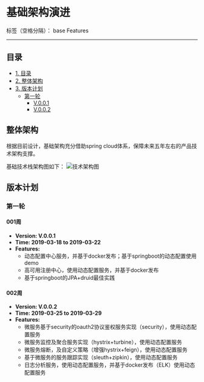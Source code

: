 ﻿# 基础架构演进

标签（空格分隔）： base Features

---

## 目录

-   [1. 目录](#目录)
-   [2. 整体架构](#整体架构)
-   [3. 版本计划](#版本计划)
    -   [第一轮](#第一轮)
        -   [V.0.0.1](#001周)
        -   [V.0.0.2](#002周)

## 

## 整体架构
根据目前设计，基础架构充分借助spring cloud体系，保障未来五年左右的产品技术架构支撑。

基础技术栈架构图如下：
![技术架构图][1]

## 版本计划

### 第一轮

#### 001周
-   **Version: V.0.0.1**
-   **Time: 2019-03-18 to 2019-03-22**
-   **Features:**
    -   动态配置中心服务，并基于docker发布；基于springboot的动态配置使用demo
    -   高可用注册中心，使用动态配置服务，并基于docker发布
    -   基于springboot的JPA+druid最佳实践

#### 002周
-   **Version: V.0.0.2**
-   **Time: 2019-03-25 to 2019-03-29**
-   **Features:**
    -   微服务基于security的oauth2协议鉴权服务实现（security），使用动态配置服务
    -   微服务监控及聚合服务实现（hystrix+turbine），使用动态配置服务
    -   微服务熔断，及自定义策略（增强hystrix+feign），使用动态配置服务
    -   基于微服务的服务跟踪实现（sleuth+zipkin），使用动态配置服务
    -   日志分析服务，使用动态配置服务，并基于docker发布（ELK）使用动态配置服务
    
  [1]: https://raw.githubusercontent.com/asan3524/yiran/master/static/images/%E5%9F%BA%E7%A1%80%E6%8A%80%E6%9C%AF%E6%9E%B6%E6%9E%84.jpg
